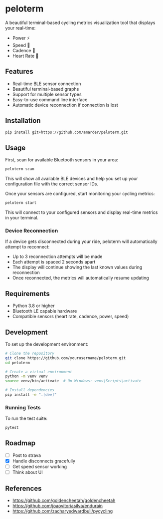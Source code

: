 # peloterm

A beautiful terminal-based cycling metrics visualization tool that displays your real-time:

- Power ⚡
- Speed 🚴
- Cadence 🔄
- Heart Rate 💓

## Features

- Real-time BLE sensor connection
- Beautiful terminal-based graphs
- Support for multiple sensor types
- Easy-to-use command line interface
- Automatic device reconnection if connection is lost

## Installation

```bash
pip install git+https://github.com/amarder/peloterm.git
```

## Usage

First, scan for available Bluetooth sensors in your area:

```bash
peloterm scan
```

This will show all available BLE devices and help you set up your configuration file with the correct sensor IDs.

Once your sensors are configured, start monitoring your cycling metrics:

```bash
peloterm start
```

This will connect to your configured sensors and display real-time metrics in your terminal.

### Device Reconnection

If a device gets disconnected during your ride, peloterm will automatically attempt to reconnect:
- Up to 3 reconnection attempts will be made
- Each attempt is spaced 2 seconds apart
- The display will continue showing the last known values during reconnection
- Once reconnected, the metrics will automatically resume updating

## Requirements

- Python 3.8 or higher
- Bluetooth LE capable hardware
- Compatible sensors (heart rate, cadence, power, speed)

## Development

To set up the development environment:

```bash
# Clone the repository
git clone https://github.com/yourusername/peloterm.git
cd peloterm

# Create a virtual environment
python -m venv venv
source venv/bin/activate  # On Windows: venv\Scripts\activate

# Install dependencies
pip install -e ".[dev]"
```

### Running Tests

To run the test suite:

```bash
pytest
```

## Roadmap

- [ ] Post to strava
- [x] Handle disconnects gracefully
- [ ] Get speed sensor working
- [ ] Think about UI

## References

- https://github.com/goldencheetah/goldencheetah
- https://github.com/joaovitoriasilva/endurain
- https://github.com/zacharyedwardbull/pycycling